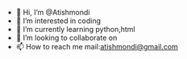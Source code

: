 - 👋 Hi, I’m @Atishmondi
- 👀 I’m interested in coding 
- 🌱 I’m currently learning python,html
- 💞️ I’m looking to collaborate on 
- 📫 How to reach me mail:atishmondi@gmail.com

<!---
Atishmondi/Atishmondi is a ✨ special ✨ repository because its `README.md` (this file) appears on your GitHub profile.
You can click the Preview link to take a look at your changes.
--->
